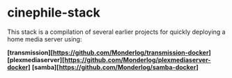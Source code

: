 # cinephile-stack
This stack is a compilation of several earlier projects for quickly deploying a home media server using:

**[transmission][https://github.com/Monderlog/transmission-docker]**
**[plexmediaserver][https://github.com/Monderlog/plexmediaserver-docker]**
**[samba][https://github.com/Monderlog/samba-docker]**